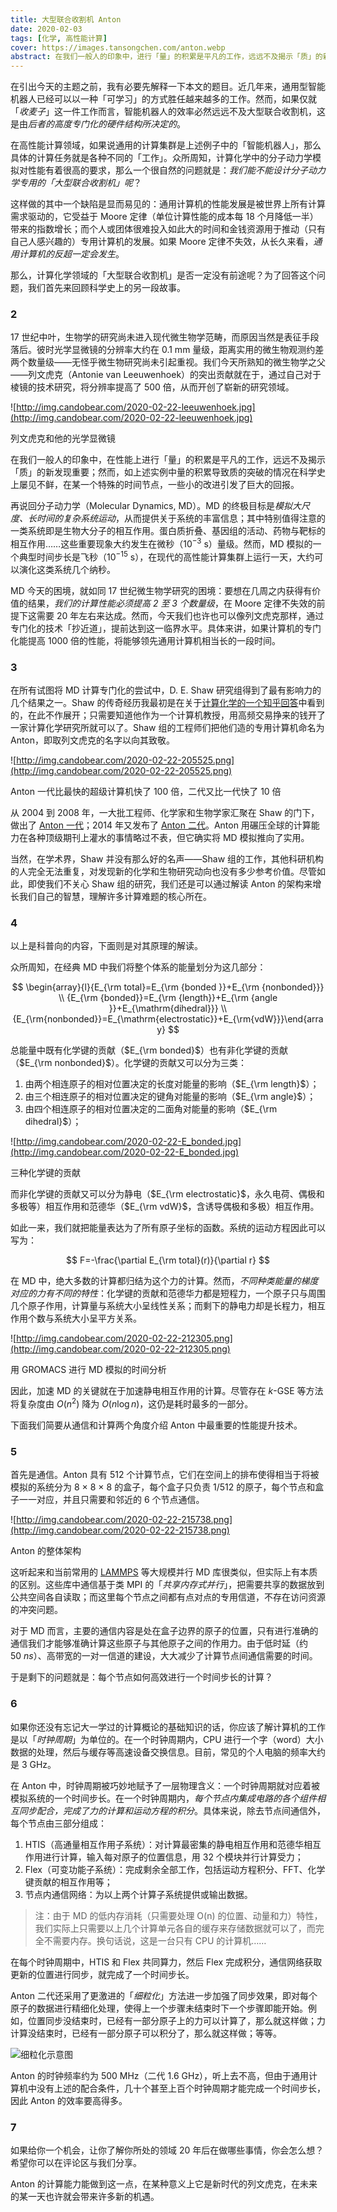 ```yaml
---
title: 大型联合收割机 Anton
date: 2020-02-03
tags: [化学, 高性能计算]
cover: https://images.tansongchen.com/anton.webp
abstract: 在我们一般人的印象中，进行「量」的积累是平凡的工作，远远不及揭示「质」的新发现重要；然而，量的积累导致质的突破的情况在科学史上屡见不鲜，在某一个特殊的时间节点，一些小的改进引发了巨大的回报。
---
```


在引出今天的主题之前，我有必要先解释一下本文的题目。近几年来，通用型智能机器人已经可以以一种「可学习」的方式胜任越来越多的工作。然而，如果仅就「*收麦子*」这一件工作而言，智能机器人的效率必然远远不及大型联合收割机，这是由*后者的高度专门化的硬件结构所决定的*。

在高性能计算领域，如果说通用的计算集群是上述例子中的「智能机器人」，那么具体的计算任务就是各种不同的「工作」。众所周知，计算化学中的分子动力学模拟对性能有着很高的要求，那么一个很自然的问题就是：*我们能不能设计分子动力学专用的「大型联合收割机」呢*？

这样做的其中一个缺陷是显而易见的：通用计算机的性能发展是被世界上所有计算需求驱动的，它受益于 Moore 定律（单位计算性能的成本每 18 个月降低一半）带来的指数增长；而个人或团体很难投入如此大的时间和金钱资源用于推动（只有自己人感兴趣的）专用计算机的发展。如果 Moore 定律不失效，从长久来看，*通用计算机的反超一定会发生*。

那么，计算化学领域的「大型联合收割机」是否一定没有前途呢？为了回答这个问题，我们首先来回顾科学史上的另一段故事。

### 2

17 世纪中叶，生物学的研究尚未进入现代微生物学范畴，而原因当然是表征手段落后。彼时光学显微镜的分辨率大约在 $0.1~\mathrm{mm}$ 量级，距离实用的微生物观测约差两个数量级——无怪乎微生物研究尚未引起重视。我们今天所熟知的微生物学之父——列文虎克（Antonie van Leeuwenhoek）的突出贡献就在于，通过自己对于棱镜的技术研究，将分辨率提高了 500 倍，从而开创了崭新的研究领域。

![http://img.candobear.com/2020-02-22-leeuwenhoek.jpg](http://img.candobear.com/2020-02-22-leeuwenhoek.jpg)

列文虎克和他的光学显微镜

在我们一般人的印象中，在性能上进行「量」的积累是平凡的工作，远远不及揭示「质」的新发现重要；然而，如上述实例中量的积累导致质的突破的情况在科学史上屡见不鲜，在某一个特殊的时间节点，一些小的改进引发了巨大的回报。

再说回分子动力学（Molecular Dynamics, MD）。MD 的终极目标是*模拟大尺度、长时间的复杂系统运动*，从而提供关于系统的丰富信息；其中特别值得注意的一类系统即是生物大分子的相互作用。蛋白质折叠、基因组的活动、药物与靶标的相互作用……这些重要现象大约发生在微秒（$10^{-3}~\mathrm{s}$）量级。然而，MD 模拟的一个典型时间步长是飞秒（$10^{-15}~\mathrm{s}$），在现代的高性能计算集群上运行一天，大约可以演化这类系统几个纳秒。

MD 今天的困境，就如同 17 世纪微生物学研究的困境：要想在几周之内获得有价值的结果，*我们的计算性能必须提高 2 至 3 个数量级*，在 Moore 定律不失效的前提下这需要 20 年左右来达成。然而，今天我们也许也可以像列文虎克那样，通过专门化的技术「抄近道」，提前达到这一临界水平。具体来讲，如果计算机的专门化能提高 1000 倍的性能，将能够领先通用计算机相当长的一段时间。

### 3

在所有试图将 MD 计算专门化的尝试中，D. E. Shaw 研究组得到了最有影响力的几个结果之一。Shaw 的传奇经历我最初是在关于[计算化学的一个知乎回答](https://www.zhihu.com/question/30454088/answer/49284633)中看到的，在此不作展开；只需要知道他作为一个计算机教授，用高频交易挣来的钱开了一家计算化学研究所就可以了。Shaw 组的工程师们把他们造的专用计算机命名为 Anton，即取列文虎克的名字以向其致敬。

![http://img.candobear.com/2020-02-22-205525.png](http://img.candobear.com/2020-02-22-205525.png)

Anton 一代比最快的超级计算机快了 100 倍，二代又比一代快了 10 倍

从 2004 到 2008 年，一大批工程师、化学家和生物学家汇聚在 Shaw 的门下，做出了 [Anton 一代](https://dl.acm.org/doi/abs/10.1145/1364782.1364802)；2014 年又发布了 [Anton 二代](https://ieeexplore.ieee.org/abstract/document/7012191)。Anton 用碾压全球的计算能力在各种顶级期刊上灌水的事情略过不表，但它确实将 MD 模拟推向了实用。

当然，在学术界，Shaw 并没有那么好的名声——Shaw 组的工作，其他科研机构的人完全无法重复，对发现新的化学和生物研究动向也没有多少参考价值。尽管如此，即使我们不关心 Shaw 组的研究，我们还是可以通过解读 Anton 的架构来增长我们自己的智慧，理解许多计算难题的核心所在。

### 4

以上是科普向的内容，下面则是对其原理的解读。

众所周知，在经典 MD 中我们将整个体系的能量划分为这几部分：

$$
\begin{array}{l}{E_{\rm total}=E_{\rm {bonded }}+E_{\rm {nonbonded}}} \\ {E_{\rm {bonded}}=E_{\rm {length}}+E_{\rm {angle }}+E_{\mathrm{dihedral}}} \\ {E_{\rm{nonbonded}}=E_{\mathrm{electrostatic}}+E_{\rm{vdW}}}\end{array}
$$

总能量中既有化学键的贡献（$E_{\rm bonded}$）也有非化学键的贡献（$E_{\rm nonbonded}$）。化学键的贡献又可以分为三类：

1. 由两个相连原子的相对位置决定的长度对能量的影响（$E_{\rm length}$）；
2. 由三个相连原子的相对位置决定的键角对能量的影响（$E_{\rm angle}$）；
3. 由四个相连原子的相对位置决定的二面角对能量的影响（$E_{\rm dihedral}$）；

![http://img.candobear.com/2020-02-22-E_bonded.jpg](http://img.candobear.com/2020-02-22-E_bonded.jpg)

三种化学键的贡献

而非化学键的贡献又可以分为静电（$E_{\rm electrostatic}$，永久电荷、偶极和多极等）相互作用和范德华（$E_{\rm vdW}$，含诱导偶极和多极）相互作用。

如此一来，我们就把能量表达为了所有原子坐标的函数。系统的运动方程因此可以写为：

$$
F=-\frac{\partial E_{\rm total}(r)}{\partial r}
$$

在 MD 中，绝大多数的计算都归结为这个力的计算。然而，*不同种类能量的梯度对应的力有不同的特性*：化学键的贡献和范德华力都是短程力，一个原子只与周围几个原子作用，计算量与系统大小呈线性关系；而剩下的静电力却是长程力，相互作用个数与系统大小呈平方关系。

![http://img.candobear.com/2020-02-22-212305.png](http://img.candobear.com/2020-02-22-212305.png)

用 GROMACS 进行 MD 模拟的时间分析

因此，加速 MD 的关键就在于加速静电相互作用的计算。尽管存在 *k*-GSE 等方法将复杂度由 $O(n^2)$ 降为 $O(n\log n)$，这仍是耗时最多的一部分。

下面我们简要从通信和计算两个角度介绍 Anton 中最重要的性能提升技术。

### 5

首先是通信。Anton 具有 512 个计算节点，它们在空间上的排布使得相当于将被模拟的系统分为 8 × 8 × 8 的盒子，每个盒子只负责 1/512 的原子，每个节点和盒子一一对应，并且只需要和邻近的 6 个节点通信。

![http://img.candobear.com/2020-02-22-215738.png](http://img.candobear.com/2020-02-22-215738.png)

Anton 的整体架构

这听起来和当前常用的 [LAMMPS](https://lammps.sandia.gov/) 等大规模并行 MD 库很类似，但实际上有本质的区别。这些库中通信基于类 MPI 的「*共享内存式并行*」，把需要共享的数据放到公共空间各自读取；而这里每个节点之间都有点对点的专用信道，不存在访问资源的冲突问题。

对于 MD 而言，主要的通信内容是处在盒子边界的原子的位置，只有进行准确的通信我们才能够准确计算这些原子与其他原子之间的作用力。由于低时延（约 50 *ns*）、高带宽的一对一信道的建设，大大减少了计算节点间通信需要的时间。

于是剩下的问题就是：每个节点如何高效进行一个时间步长的计算？

### 6

如果你还没有忘记大一学过的计算概论的基础知识的话，你应该了解计算机的工作是以「*时钟周期*」为单位的。在一个时钟周期内，CPU 进行一个字（word）大小数据的处理，然后与缓存等高速设备交换信息。目前，常见的个人电脑的频率大约是 3 GHz。

在 Anton 中，时钟周期被巧妙地赋予了一层物理含义：一个时钟周期就对应着被模拟系统的一个时间步长。在一个时钟周期内，*每个节点内集成电路的各个组件相互同步配合，完成了力的计算和运动方程的积分*。具体来说，除去节点间通信外，每个节点由三部分组成：

1. HTIS（高通量相互作用子系统）：对计算最密集的静电相互作用和范德华相互作用进行计算，输入每对原子的位置信息，用 32 个模块并行计算受力；
2. Flex（可变功能子系统）：完成剩余全部工作，包括运动方程积分、FFT、化学键贡献的相互作用等；
3. 节点内通信网络：为以上两个计算子系统提供或输出数据。

> 注：由于 MD 的低内存消耗（只需要处理 O(n) 的位置、动量和力）特性，我们实际上只需要以上几个计算单元各自的缓存来存储数据就可以了，而完全不需要内存。换句话说，这是一台只有 CPU 的计算机……
>

在每个时钟周期中，HTIS 和 Flex 共同算力，然后 Flex 完成积分，通信网络获取更新的位置进行同步，就完成了一个时间步长。

Anton 二代还采用了更激进的「*细粒化*」方法进一步加强了同步效果，即对每个原子的数据进行精细化处理，使得上一个步骤未结束时下一个步骤即能开始。例如，位置同步没结束时，已经有一部分原子上的力可以计算了，那么就这样做；力计算没结束时，已经有一部分原子可以积分了，那么就这样做；等等。

![细粒化示意图](http://img.candobear.com/2020-02-22-223142.png)

Anton 的时钟频率约为 500 MHz（二代 1.6 GHz），听上去不高，但由于通用计算机中没有上述的配合条件，几十个甚至上百个时钟周期才能完成一个时间步长，因此 Anton 的效率要高得多。

### 7

如果给你一个机会，让你了解你所处的领域 20 年后在做哪些事情，你会怎么想？希望你可以在评论区与我们分享。

Anton 的计算能力能做到这一点，在某种意义上它是新时代的列文虎克，在未来的某一天也许就会带来许多新的机遇。
